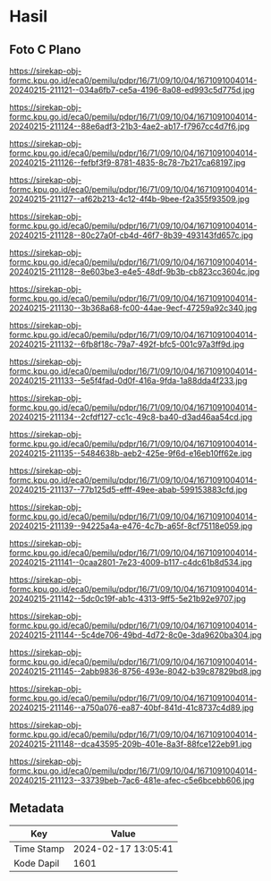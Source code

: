 # Hasil

## Foto C Plano

https://sirekap-obj-formc.kpu.go.id/eca0/pemilu/pdpr/16/71/09/10/04/1671091004014-20240215-211121--034a6fb7-ce5a-4196-8a08-ed993c5d775d.jpg

https://sirekap-obj-formc.kpu.go.id/eca0/pemilu/pdpr/16/71/09/10/04/1671091004014-20240215-211124--88e6adf3-21b3-4ae2-ab17-f7967cc4d7f6.jpg

https://sirekap-obj-formc.kpu.go.id/eca0/pemilu/pdpr/16/71/09/10/04/1671091004014-20240215-211126--fefbf3f9-8781-4835-8c78-7b217ca68197.jpg

https://sirekap-obj-formc.kpu.go.id/eca0/pemilu/pdpr/16/71/09/10/04/1671091004014-20240215-211127--af62b213-4c12-4f4b-9bee-f2a355f93509.jpg

https://sirekap-obj-formc.kpu.go.id/eca0/pemilu/pdpr/16/71/09/10/04/1671091004014-20240215-211128--80c27a0f-cb4d-46f7-8b39-493143fd657c.jpg

https://sirekap-obj-formc.kpu.go.id/eca0/pemilu/pdpr/16/71/09/10/04/1671091004014-20240215-211128--8e603be3-e4e5-48df-9b3b-cb823cc3604c.jpg

https://sirekap-obj-formc.kpu.go.id/eca0/pemilu/pdpr/16/71/09/10/04/1671091004014-20240215-211130--3b368a68-fc00-44ae-9ecf-47259a92c340.jpg

https://sirekap-obj-formc.kpu.go.id/eca0/pemilu/pdpr/16/71/09/10/04/1671091004014-20240215-211132--6fb8f18c-79a7-492f-bfc5-001c97a3ff9d.jpg

https://sirekap-obj-formc.kpu.go.id/eca0/pemilu/pdpr/16/71/09/10/04/1671091004014-20240215-211133--5e5f4fad-0d0f-416a-9fda-1a88dda4f233.jpg

https://sirekap-obj-formc.kpu.go.id/eca0/pemilu/pdpr/16/71/09/10/04/1671091004014-20240215-211134--2cfdf127-cc1c-49c8-ba40-d3ad46aa54cd.jpg

https://sirekap-obj-formc.kpu.go.id/eca0/pemilu/pdpr/16/71/09/10/04/1671091004014-20240215-211135--5484638b-aeb2-425e-9f6d-e16eb10ff62e.jpg

https://sirekap-obj-formc.kpu.go.id/eca0/pemilu/pdpr/16/71/09/10/04/1671091004014-20240215-211137--77b125d5-efff-49ee-abab-599153883cfd.jpg

https://sirekap-obj-formc.kpu.go.id/eca0/pemilu/pdpr/16/71/09/10/04/1671091004014-20240215-211139--94225a4a-e476-4c7b-a65f-8cf75118e059.jpg

https://sirekap-obj-formc.kpu.go.id/eca0/pemilu/pdpr/16/71/09/10/04/1671091004014-20240215-211141--0caa2801-7e23-4009-b117-c4dc61b8d534.jpg

https://sirekap-obj-formc.kpu.go.id/eca0/pemilu/pdpr/16/71/09/10/04/1671091004014-20240215-211142--5dc0c19f-ab1c-4313-9ff5-5e21b92e9707.jpg

https://sirekap-obj-formc.kpu.go.id/eca0/pemilu/pdpr/16/71/09/10/04/1671091004014-20240215-211144--5c4de706-49bd-4d72-8c0e-3da9620ba304.jpg

https://sirekap-obj-formc.kpu.go.id/eca0/pemilu/pdpr/16/71/09/10/04/1671091004014-20240215-211145--2abb9836-8756-493e-8042-b39c87829bd8.jpg

https://sirekap-obj-formc.kpu.go.id/eca0/pemilu/pdpr/16/71/09/10/04/1671091004014-20240215-211146--a750a076-ea87-40bf-841d-41c8737c4d89.jpg

https://sirekap-obj-formc.kpu.go.id/eca0/pemilu/pdpr/16/71/09/10/04/1671091004014-20240215-211148--dca43595-209b-401e-8a3f-88fce122eb91.jpg

https://sirekap-obj-formc.kpu.go.id/eca0/pemilu/pdpr/16/71/09/10/04/1671091004014-20240215-211123--33739beb-7ac6-481e-afec-c5e6bcebb606.jpg


## Metadata

| Key        | Value               |
| ---------- | ------------------- |
| Time Stamp | 2024-02-17 13:05:41 |
| Kode Dapil | 1601                |



